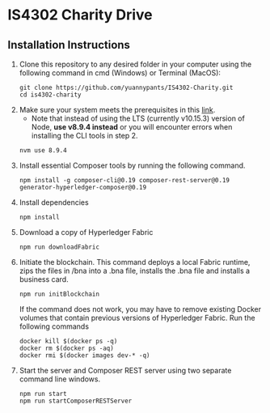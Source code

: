 # IS4302 Charity Drive
## Installation Instructions
1. Clone this repository to any desired folder in your computer using the following command in cmd (Windows) or Terminal (MacOS):
    ```
    git clone https://github.com/yuannypants/IS4302-Charity.git
    cd is4302-charity
    ```
2. Make sure your system meets the prerequisites in this [link](https://hyperledger.github.io/composer/v0.19/installing/installing-prereqs.html#macos).
    * Note that instead of using the LTS (currently v10.15.3) version of Node, __use v8.9.4 instead__ or you will encounter errors when installing the CLI tools in step 2.
    ```
    nvm use 8.9.4
    ```
3. Install essential Composer tools by running the following command.
    ```
    npm install -g composer-cli@0.19 composer-rest-server@0.19 generator-hyperledger-composer@0.19
    ``` 
4. Install dependencies
    ```
    npm install
    ```
5. Download a copy of Hyperledger Fabric
    ```
    npm run downloadFabric
    ```
6.  Initiate the blockchain. This command deploys a local Fabric runtime, zips the files in /bna into a .bna file, installs the .bna file and installs a business card.
    ```
    npm run initBlockchain
    ```
    If the command does not work, you may have to remove existing Docker volumes that contain previous versions of Hyperledger Fabric. Run the following commands
    ```
    docker kill $(docker ps -q)
    docker rm $(docker ps -aq)
    docker rmi $(docker images dev-* -q)
    ```
7.  Start the server and Composer REST server using two separate command line windows.
    ```
    npm run start
    npm run startComposerRESTServer
    ```